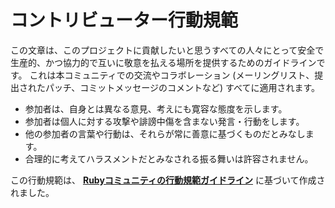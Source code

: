 # コントリビューター行動規範

この文章は、このプロジェクトに貢献したいと思うすべての人々にとって安全で生産的、かつ協力的で互いに敬意を払える場所を提供するためのガイドラインです。
これは本コミュニティでの交流やコラボレーション (メーリングリスト、提出されたパッチ、コミットメッセージのコメントなど) すべてに適用されます。

- 参加者は、自身とは異なる意見、考えにも寛容な態度を示します。
- 参加者は個人に対する攻撃や誹謗中傷を含まない発言・行動をします。
- 他の参加者の言葉や行動は、それらが常に善意に基づくものだとみなします。
- 合理的に考えてハラスメントだとみなされる振る舞いは許容されません。

この行動規範は、 **[Rubyコミュニティの行動規範ガイドライン](https://www.ruby-lang.org/ja/conduct/)** に基づいて作成されました。

